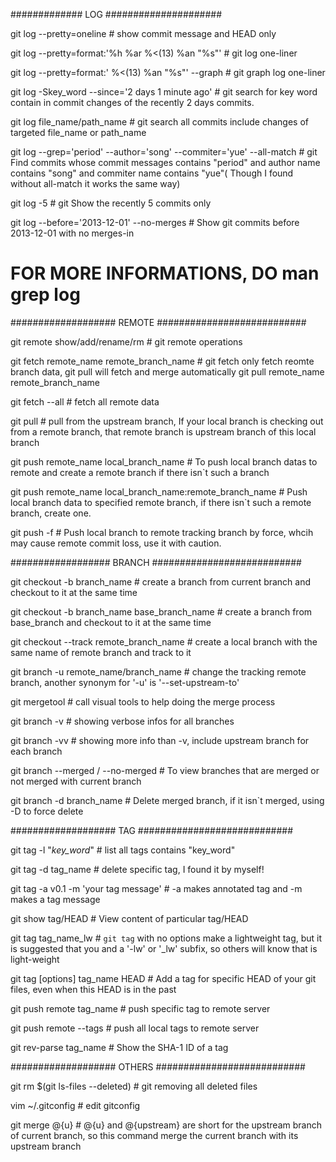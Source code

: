 #############           LOG         #####################

git log --pretty=oneline                                        # show commit message and HEAD only

git log --pretty=format:'%h  %ar %<(13) %an "%s"'               # git log one-liner

git log --pretty=format:' %<(13) %an "%s"' --graph              # git graph log one-liner

git log -Skey_word --since='2 days 1 minute ago'                # git search for key word contain in commit changes of the recently 2 days commits.

git log file_name/path_name                                     # git search all commits include changes of targeted file_name or path_name

git log --grep='period' --author='song' --commiter='yue' --all-match             # git Find commits whose commit messages contains "period" and author name contains "song" and commiter name contains "yue"( Though I found without all-match it works the same way)

git log -5                                                      # git Show the recently 5 commits only

git log --before='2013-12-01' --no-merges                       # Show git commits before 2013-12-01 with no merges-in



# FOR MORE INFORMATIONS, DO  man grep log




###################         REMOTE          ###########################

git remote show/add/rename/rm                                   # git remote operations

git fetch remote_name remote_branch_name                        # git fetch only fetch reomte branch data, git pull will fetch and merge automatically
git pull  remote_name remote_branch_name

git fetch --all                                                 #  fetch all remote data

git pull                                                        # pull from the upstream branch, If your local branch is checking out from a remote branch, that remote branch is upstream branch of this local branch

git push remote_name  local_branch_name                         # To push local branch datas to remote and create a remote branch if there isn`t such a branch

git push remote_name local_branch_name:remote_branch_name       # Push local branch data to specified remote branch, if there isn`t such a remote branch, create one.

git push -f                                                     # Push local branch to remote tracking branch by force, whcih may cause remote commit loss, use it with caution.

##################          BRANCH          ###########################

git checkout -b branch_name                                     # create a branch from current branch and checkout to it at the same time

git checkout -b branch_name base_branch_name                    # create a branch from base_branch and checkout to it at the same time

git checkout --track remote_branch_name                         # create a local branch with the same name of remote branch and track to it

git branch -u remote_name/branch_name                           # change the tracking remote branch, another synonym for '-u' is '--set-upstream-to'

git mergetool                                                   # call visual tools to help doing the merge process

git branch -v                                                   # showing verbose infos for all branches

git branch -vv                                                  # showing more info than -v, include upstream branch for each branch

git branch --merged / --no-merged                               # To view branches that are merged or not merged with current branch

git branch -d branch_name                                       # Delete merged branch, if it isn`t merged, using -D to force delete




###################         TAG             ############################

git tag -l "*key_word*"                                         # list all tags contains "key_word"

git tag -d tag_name                                             # delete specific tag, I found it by myself!

git tag -a v0.1 -m 'your tag message'                           # -a makes annotated tag and -m makes a tag message

git show tag/HEAD                                               #  View content of particular tag/HEAD

git tag tag_name_lw                                             # `git tag` with no options make a lightweight tag, but it is suggested that you and a '-lw' or '_lw' subfix, so others will know that is light-weight

git tag [options] tag_name HEAD                                 # Add a tag for specific HEAD of your git files, even when this HEAD is in the past

git push remote tag_name                                        # push specific tag to remote server

git push remote --tags                                          # push all local tags to remote server

git rev-parse tag_name                                          # Show the SHA-1 ID of a tag


###################         OTHERS          ###########################

git rm $(git ls-files --deleted)                                # git removing all deleted files

vim ~/.gitconfig                                                # edit gitconfig

git merge @{u}                                                  # @{u} and @{upstream} are short for the upstream branch of current branch, so this command merge the current branch with its upstream branch
